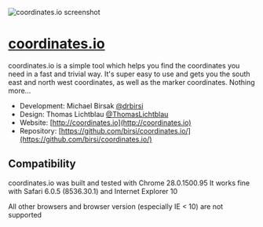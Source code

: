 ![coordinates.io screenshot](https://raw.github.com/birsi/coordinates.io/master/screenshot.png)

# [coordinates.io](http://coordinates.io)

coordinates.io is a simple tool which helps you find the coordinates you need in a fast and
trivial way. It's super easy to use and gets you the south east and north west coordinates, as well as
the marker coordinates. Nothing more...

* Development: Michael Birsak [@drbirsi](http://twitter.com/drbirsi)
* Design: Thomas Lichtblau [@ThomasLichtblau](http://twitter.com/ThomasLichtblau)
* Website: [http://coordinates.io](http://coordinates.io)
* Repository:  [https://github.com/birsi/coordinates.io/](https://github.com/birsi/coordinates.io/)

## Compatibility

coordinates.io was built and tested with Chrome 28.0.1500.95
It works fine with Safari 6.0.5 (8536.30.1) and Internet Explorer 10

All other browsers and browser version (especially IE < 10) are not supported
